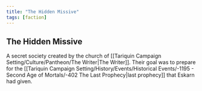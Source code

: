 ```yaml
---
title: "The Hidden Missive"
tags: [faction]
---
```

## The Hidden Missive
A secret society created by the church of [[Tariquin Campaign Setting/Culture/Pantheon/The Writer|The Writer]]. Their goal was to prepare for the [[Tariquin Campaign Setting/History/Events/Historical Events/-1195 - Second Age of Mortals/-402 The Last Prophecy|last prophecy]] that Eskarn had given.